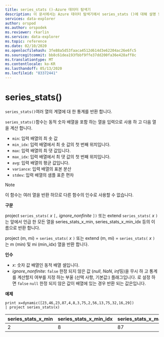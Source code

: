 ```yaml
---
title: series_stats ()-Azure 데이터 탐색기
description: 이 문서에서는 Azure 데이터 탐색기에서 series_stats ()에 대해 설명 합니다.
services: data-explorer
author: orspod
ms.author: orspodek
ms.reviewer: rkarlin
ms.service: data-explorer
ms.topic: reference
ms.date: 02/10/2020
ms.openlocfilehash: 3fe88a5d53faaca4512d614d3e62204ac26e6fc5
ms.sourcegitcommit: bb8c61dea193fbbf9ffe37dd200fa36e428aff8c
ms.translationtype: MT
ms.contentlocale: ko-KR
ms.lasthandoff: 05/13/2020
ms.locfileid: "83372441"
---
```

# <a name="series_stats"></a>series_stats()

`series_stats()`여러 열의 계열에 대 한 통계를 반환 합니다.  

`series_stats()`함수는 동적 숫자 배열을 포함 하는 열을 입력으로 사용 하 고 다음 열을 계산 합니다.
* `min`: 입력 배열의 최 솟 값
* `min_idx`: 입력 배열에서 최 솟 값의 첫 번째 위치입니다.
* `max`: 입력 배열의 최 댓 값입니다.
* `max_idx`: 입력 배열에서 최 댓 값의 첫 번째 위치입니다.
* `avg`: 입력 배열의 평균 값입니다.
* `variance`: 입력 배열의 표본 분산
* `stdev`: 입력 배열의 샘플 표준 편차

> [!NOTE] 
> 이 함수는 여러 열을 반환 하므로 다른 함수의 인수로 사용할 수 없습니다.

**구문**

project `series_stats(` *x* `[,` *ignore_nonfinite* `])` 또는 extend `series_stats(` *x* `)` 는 앞에서 언급 한 모든 열을 series_stats_x_min, series_stats_x_min_idx 등의 이름으로 반환 합니다.
 
project (m, mi) = `series_stats(` *x* `)` 또는 extend (m, mi) = `series_stats(` *x* `)` 는 m (min) 및 mi (min_idx) 열을 반환 합니다.

**인수**

* *x*: 숫자 값 배열인 동적 배열 셀입니다. 
* *ignore_nonfinite*: `false` 한정 되지 않은 값 (*null*, *NaN*, *inf*등)을 무시 하 고 통계를 계산할지 여부를 지정 하는 부울 (선택 사항, 기본값:) 플래그입니다. 로 설정 하면 `false` `null` 한정 되지 않은 값이 배열에 있는 경우 반환 되는 값은입니다.

**예제**

<!-- csl: https://help.kusto.windows.net:443/Samples -->
```kusto
print x=dynamic([23,46,23,87,4,8,3,75,2,56,13,75,32,16,29]) 
| project series_stats(x)

```

|series_stats_x_min|series_stats_x_min_idx|series_stats_x_max|series_stats_x_max_idx|series_stats_x_avg|series_stats_x_stdev|series_stats_x_variance|
|---|---|---|---|---|---|---|
|2|8|87|3|32.8|28.5036338535483|812.457142857143|
